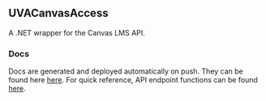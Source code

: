 ## UVACanvasAccess
A .NET wrapper for the Canvas LMS API.

### Docs
Docs are generated and deployed automatically on push. They can be found here [here](https://uvadev.github.io/UVACanvasAccess/annotated.html). For quick reference, API endpoint functions can be found [here](https://uvadev.github.io/UVACanvasAccess/classUVACanvasAccess_1_1ApiParts_1_1Api.html).
